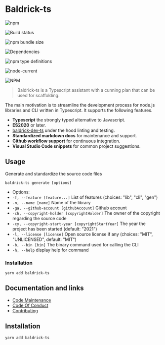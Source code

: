# Baldrick-ts

![npm](https://img.shields.io/npm/v/baldrick-ts)

![Build status](https://github.com/flarebyte/baldrick-ts/actions/workflows/main.yml/badge.svg)

![npm bundle size](https://img.shields.io/bundlephobia/min/baldrick-ts)

![Dependencies](https://status.david-dm.org/gh/flarebyte/baldrick-ts.svg)

![npm type definitions](https://img.shields.io/npm/types/baldrick-ts)

![node-current](https://img.shields.io/node/v/baldrick-ts)

![NPM](https://img.shields.io/npm/l/baldrick-ts)

> Baldrick-ts is a Typescript assistant with a cunning plan that can be used for scaffolding.













The main motivation is to streamline the development process for node.js libraries and CLI written in Typescript. It supports the following features.

-   **Typescript** the strongly typed alternative to Javascript.
-   **ES2020** or later.
-   [baldrick-dev-ts](https://github.com/flarebyte/baldrick-dev-ts) under the hood linting and testing.
-   **Standardized markdown docs** for maintenance and support.
-   **Github workflow support** for continuous integration.
-   **Visual Studio Code snippets** for common project suggestions.




## Usage



Generate and standardize the source code files

`baldrick-ts generate [options]`

* Options:
* `-f, --feature [feature...]` List of features (choices: "lib", "cli", "gen")
* `-n, --name [name]` Name of the library
* `-ga, --github-account [githubAccount]` Github account
* `-ch, --copyright-holder [copyrightHolder]` The owner of the copyright regarding the source code
* `-cy, --copyright-start-year [copyrightStartYear]` The year the project has been started (default: "2021")
* `-l, --license [license]` Open source license if any (choices: "MIT", "UNLICENSED", default: "MIT")
* `-b, --bin [bin]` The binary command used for calling the CLI
* `-h, --help` display help for command



### Installation

```
yarn add baldrick-ts
```



## Documentation and links

* [Code Maintenance](MAINTENANCE.md)
* [Code Of Conduct](CODE_OF_CONDUCT.md)
* [Contributing](CONTRIBUTING.md)

## Installation

```
yarn add baldrick-ts
```